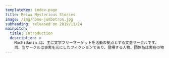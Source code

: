```yaml
---
templateKey: index-page
title: Reiwa Mysterious Stories
image: /img/home-jumbotron.jpg
subheading: released on 2019/11/24
mainpitch:
  title: Introduction
  description: >
    Machidania.は、主に文学フリーマーケットを活動の拠点とする文芸サークルです。
    尚、当サークルは事実を元にしたフィクションであり、登場する人物、団体名は実在の物とは関係ありません。
---
```

